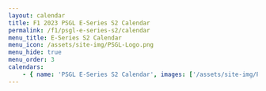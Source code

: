 ```yaml
---
layout: calendar
title: F1 2023 PSGL E-Series S2 Calendar
permalink: /f1/psgl-e-series-s2/calendar
menu_title: E-Series S2 Calendar
menu_icon: /assets/site-img/PSGL-Logo.png
menu_hide: true
menu_order: 3
calendars:
    - { name: 'PSGL E-Series S2 Calendar', images: ['/assets/site-img/PSGL-E-Series-Calendar-S2.png'], width: 2160, height: 1132 }
---
```

